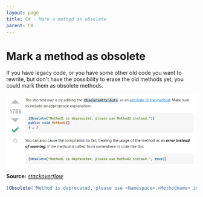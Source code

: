```yaml
---
layout: page
title: C# - Mark a method as obsolete
parent: C#
---
```


# Mark a method as obsolete

If you have legacy code, or you have some other old code you want to rewrite, but don't have the possibility to erase the old methods yet, you could mark them as obsolete methods.

[![Stackoverflow answer](/assets/images/coding/csharp/mark-method-obsolete/stackoverflow-answer.png)](/assets/images/coding/csharp/mark-method-obsolete/stackoverflow-answer.png)

**Source:** *[stackoverflow](https://stackoverflow.com/questions/1759352/how-to-mark-a-method-as-obsolete-or-deprecated)*

```csharp
[Obsolete("Method is deprecated, please use <Namespace>.<Methodname> instead.")]
```
